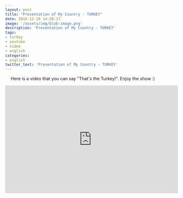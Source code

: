 ```yaml
---
layout: post
title: "Presentation of My Country - TURKEY"
date: 2016-12-26 14:28:17
image: '/assets/img/blob-image.png'
description: 'Presentation of My Country - TURKEY'
tags:
- turkey
- youtube
- video
- english
categories:
- english
twitter_text: 'Presentation of My Country - TURKEY'
---
```

<p style="text-align: center;">Here is a video that you can say "That's the Turkey!". Enjoy the show :)</p>
<iframe width="560" height="350" src="https://www.youtube-nocookie.com/embed/qGa9lVkJJpY" frameborder="0" allow="accelerometer; autoplay; encrypted-media; gyroscope; picture-in-picture" allowfullscreen></iframe>
<p style="text-align: center;"></p>